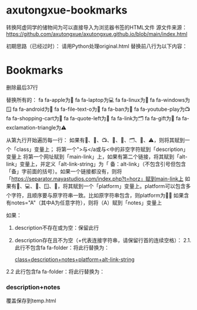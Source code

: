 # axutongxue-bookmarks
转换阿虚同学的储物间为可以直接导入为浏览器书签的HTML文件
源文件来源：https://github.com/axutongxue/axutongxue.github.io/blob/main/index.html

初期思路（已经过时）：
请用Python处理original.html
替换前八行为以下内容：
<!DOCTYPE NETSCAPE-Bookmark-file-1>
<!-- This is an automatically generated file.
     It will be read and overwritten.
     DO NOT EDIT! -->
<META HTTP-EQUIV="Content-Type" CONTENT="text/html; charset=UTF-8">
<TITLE>Bookmarks</TITLE>
<H1>Bookmarks</H1>
<DL><p>
删除最后37行

替换所有的：
fa fa-apple为🍎
fa fa-laptop为💻
fa fa-linux为🐧
fa fa-windows为🪟
fa fa-android为🤖
fa fa-file-text-o为📄
fa fa-ban为🚫
fa fa-youtube-play为📺
fa fa-shopping-cart为🛒
fa fa-quote-left为📝
fa fa-link为🗂️
fa fa-gift为🎁
fa fa-exclamation-triangle为⚠️

从第九行开始遍历每一行：
如果有📄、🚫、📺、🛒、📝、🗂️、🎁、⚠️，则将其赋到一个「class」变量上；
将第一个">与</a或</i><a>与<中的非空字符赋到「description」变量上
将第一个网址赋到「main-link」上，如果有第二个链接，将其赋到「alt-link」变量上，并定义「alt-link-string」为「 备：alt-link」（不包含引号但包含「备」字前面的括号）。如果一个链接都没有，则将「https://separator.mayastudios.com/index.php?t=horz」赋到main-link上
如果有🍎、💻、🐧、🪟、🤖，将其赋到一个「platform」变量上。platform可以包含多个字符，且顺序要与原字符串一致。比如原字符串包含</a><i class="🤖"></i><i class="🍎"></i>，则platform为🤖🍎
如果含有notes="A"（其中A为任意字符），则将（A）赋到「notes」变量上

如果：
1. description不存在或为空：保留此行

2. description存在且不为空（+代表连接字符串，请保留行首的连续空格）：
2.1. 此行不包含fa fa-folder：将此行替换为：<DT><A HREF="main-link">class+description+notes+platform+alt-link-string</A>

2.2 此行包含fa fa-folder：将此行替换为：<DT><H3>description+notes</H3>

覆盖保存到temp.html
